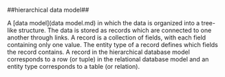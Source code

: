 ##hierarchical data model##

A [data model](data model.md) in which the data is organized into a tree-like structure. The data is stored as records which are connected to one another through links. A record is a collection of fields, with each field containing only one value. The entity type of a record defines which fields the record contains. A record in the hierarchical database model corresponds to a row (or tuple) in the relational database model and an entity type corresponds to a table (or relation).
